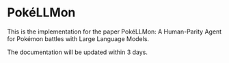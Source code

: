 # PokéLLMon

This is the implementation for the paper PokéLLMon: A Human-Parity Agent for Pokémon battles with Large Language Models.


The documentation will be updated within 3 days.



